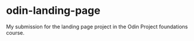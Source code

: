 # odin-landing-page
My submission for the landing page project in the Odin Project foundations course.
